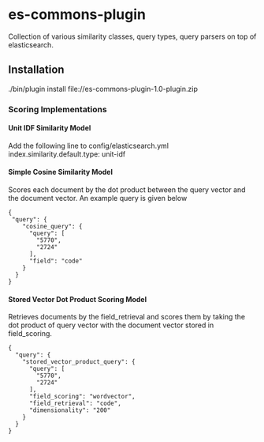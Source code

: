 # es-commons-plugin

Collection of various similarity classes, query types, query parsers on top of
elasticsearch. 


## Installation
./bin/plugin install file://es-commons-plugin-1.0-plugin.zip

### Scoring Implementations

#### Unit IDF Similarity Model
Add the following line to config/elasticsearch.yml
index.similarity.default.type: unit-idf


#### Simple Cosine Similarity Model
Scores each document by the dot product between the query vector and the document
vector. An example query is given below


```
{
 "query": {
    "cosine_query": {
      "query": [
        "5770",
        "2724"
      ],
      "field": "code"
    }
  }
}

```

#### Stored Vector Dot Product Scoring Model
Retrieves documents by the field_retrieval and scores them by taking the dot product of query vector with the document vector stored in field_scoring.

```
{
  "query": {
    "stored_vector_product_query": {
      "query": [
        "5770",
        "2724"
      ],
      "field_scoring": "wordvector",
      "field_retrieval": "code",
      "dimensionality": "200"
    }
  }
}
```
